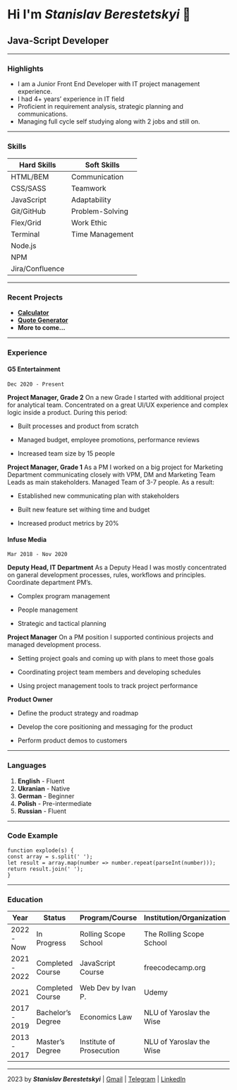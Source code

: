 # Hi I'm _Stanislav Berestetskyi_ 👋

## Java-Script Developer

---

### Highlights

-   I am a Junior Front End Developer with IT project management experience.
-   I had 4+ years’ experience in IT field
-   Proficient in requirement analysis, strategic planning and communications.
-   Managing full cycle self studying along with 2 jobs and still on.

---

### Skills

| Hard Skills     | Soft Skills     |
| --------------- | --------------- |
| HTML/BEM        | Communication   |
| CSS/SASS        | Teamwork        |
| JavaScript      | Adaptability    |
| Git/GitHub      | Problem-Solving |
| Flex/Grid       | Work Ethic      |
| Terminal        | Time Management |
| Node.js         |                 |
| NPM             |                 |
| Jira/Confluence |                 |

---

### Recent Projects

-   **[Calculator](https://stas-berestetskiy.github.io/calculator/)**
-   **[Quote Generator](https://stas-berestetskiy.github.io/quote-generator/)**
-   **More to come...**

---

### Experience

#### G5 Entertainment

`Dec 2020 - Present`

**Project Manager, Grade 2**
On a new Grade I started with additional project for analytical team. Concentrated on a great UI/UX experience and complex logic inside a product. During this period:

-   Built processes and product from scratch

-   Managed budget, employee promotions, performance reviews

-   Increased team size by 15 people

**Project Manager, Grade 1**
As a PM I worked on a big project for Marketing Department communicating closely with VPM, DM and Marketing Team Leads as main stakeholders. Managed Team of 3-7 people. As a result:

-   Established new communicating plan with stakeholders

-   Built new feature set withing time and budget

-   Increased product metrics by 20%

#### Infuse Media

`Mar 2018 - Nov 2020`

**Deputy Head, IT Department**
As a Deputy Head I was mostly concentrated on ganeral development processes, rules, workflows and principles. Coordinate department PM’s.

-   Complex program management

-   People management

-   Strategic and tactical planning

**Project Manager**
On a PM position I supported continious projects and managed development process.

-   Setting project goals and coming up with plans to meet those goals

-   Coordinating project team members and developing schedules

-   Using project management tools to track project performance

**Product Owner**

-   Define the product strategy and roadmap

-   Develop the core positioning and messaging for the product

-   Perform product demos to customers

---

### Languages

1. **English** - Fluent
2. **Ukranian** - Native
3. **German** - Beginner
4. **Polish** - Pre-intermediate
5. **Russian** - Fluent

---

### Code Example

```
function explode(s) {
const array = s.split(' ');
let result = array.map(number => number.repeat(parseInt(number)));
return result.join(' ');
}
```

---

### Education

| Year        | Status            | Program/Course           | Institution/Organization |
| ----------- | ----------------- | ------------------------ | ------------------------ |
| 2022 - Now  | In Progress       | Rolling Scope School     | The Rolling Scope School |
| 2021 - 2022 | Completed Course  | JavaScript Course        | freecodecamp.org         |
| 2021        | Completed Course  | Web Dev by Ivan P.       | Udemy                    |
| 2017 - 2019 | Bachelor’s Degree | Economics Law            | NLU of Yaroslav the Wise |
| 2013 - 2017 | Master’s Degree   | Institute of Prosecution | NLU of Yaroslav the Wise |

---

2023 by **_Stanislav Berestetskyi_** | [Gmail](mailto:stasberestetskiy@gmail.com) | [Telegram](https://t.me/BerStas) | [LinkedIn](https://www.linkedin.com/in/stanislav-berestetskiy/)
